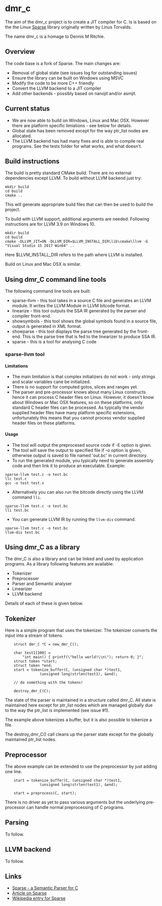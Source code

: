 # dmr_c

The aim of the dmr_c project is to create a JIT compiler for C. Is is based on the the Linux [Sparse](https://sparse.wiki.kernel.org/index.php/Main_Page) library originally written by Linus Torvalds. 

The name dmr_c is a homage to Dennis M Ritchie.

## Overview

The code base is a fork of Sparse. The main changes are:

* Removal of global state (see issues log for outstanding issues)
* Ensure the library can be built on Windows using MSVC
* Modify the code to be more C++ friendly
* Convert the LLVM backend to a JIT compiler
* Add other backends - possibly based on nanojit and/or asmjit.

## Current status

* We are now able to build on Windows, Linux and Mac OSX. However there are platform specific limiations - see below for details.
* Global state has been removed except for the way ptr_list nodes are allocated.
* The LLVM backend has had many fixes and is able to compile real programs. See the tests folder for what works, and what doesn't.

## Build instructions

The build is pretty standard CMake build. There are no external dependencies except LLVM. To build without LLVM backend just try:

```
mkdir build
cd build
cmake ..
```
This will generate appropriate build files that can then be used to build the project.

To build with LLVM support, additional arguments are needed. Following instructions are for LLVM 3.9 on Windows 10. 

```
mkdir build
cd build
cmake -DLLVM_JIT=ON -DLLVM_DIR=$LLVM_INSTALL_DIR\lib\cmake\llvm -G "Visual Studio 15 2017 Win64" ..
```

Here $LLVM_INSTALL_DIR refers to the path where LLVM is installed. 

Build on Linux and Mac OSX is similar.

## Using dmr_C command line tools

The following command line tools are built:

* sparse-llvm - this tool takes in a source C file and generates an LLVM module. It writes the LLVM Module in LLVM bitcode format.
* linearize - this tool outputs the SSA IR generated by the parser and compiler front-end.
* showsymbols - this tool shows the global symbols found in a source file, output is generated in XML format.
* showparse - this tool displays the parse tree generated by the front-end. This is the parse tree that is fed to the linearizer to produce SSA IR.
* sparse - this is a tool for analysing C code 

### sparse-llvm tool

#### Limitations

* The main limitation is that complex initializers do not work - only strings and scalar variables cane be initialized.
* There is no support for computed gotos, slices and ranges yet.
* The parser and pre-processor knows about many Linux constructs hence it can process C header files on Linux. However, it doesn't know about Windows or Mac OSX features, so on these platforms, only standard C header files can be processed. As typically the vendor supplied header files have many platform specific extensions, unfortunately this means that you cannot process vendor supplied header files on these platforms.

#### Usage

* The tool will output the preprocesed source code if -E option is given.
* The tool will save the output to specified file if -o option is given, otherwise output is saved to file named 'out.bc' in current directory.
* To run the generated module, you typically need to generate assembly code and then link it to produce an executable. Example:

```
sparse-llvm test.c -o test.bc
llc test.c
gcc -o test test.s

```

* Alternatively you can also run the bitcode directly using the LLVM command `lli`.

```
sparse-llvm test.c -o test.bc
lli test.bc

```

* You can generate LLVM IR by running the `llvm-dis` command.

```
sparse-llvm test.c -o test.bc
llvm-dis test.bc

```

## Using dmr_C as a library

The dmr_C is also a library and can be linked and used by application programs. As a library following features are available:

* Tokenizer
* Preprocesser
* Parser and Semantic analyser
* Linearizer
* LLVM backend

Details of each of these is given below.

## Tokenizer

Here is a simple program that uses the tokenizer. The tokenizer converts the input into a stream of tokens.

```
	struct dmr_C *C = new_dmr_C();

	char test1[100] =
	    "int main() { printf(\"hello world!\\n\"); return 0; }";
	struct token *start;
	struct token *end;
	start = tokenize_buffer(C, (unsigned char *)test1,
				(unsigned long)strlen(test1), &end);

	// do something with the tokens!

	destroy_dmr_C(C);
```

The state of the parser is maintained in a structure called dmr_C. All state is maintained here except for ptr_list nodes which are
managed globally due to the way the ptr_list is implemented (see issue #1).

The example above tokenizes a buffer, but it is also possible to tokenize a file.

The destroy_dmr_C() call cleans up the parser state except for the globally maintained ptr_list nodes.

## Preprocessor

The above example can be extended to use the preprocessor by just adding one line.

```
	start = tokenize_buffer(C, (unsigned char *)test1,
				(unsigned long)strlen(test1), &end);

	start = preprocess(C, start);
```

There is no driver as yet to pass various arguments but the underlying pre-processor can handle normal preprocessing of C programs.

## Parsing 

To follow.

## LLVM backend

To follow.

## Links

* [Sparse - a Semantic Parser for C](https://sparse.wiki.kernel.org/index.php/Main_Page)
* [Article on Sparse](https://lwn.net/Articles/689907/)
* [Wikipedia entry for Sparse](https://en.wikipedia.org/wiki/Sparse)
